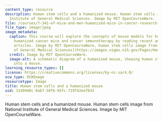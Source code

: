 ```yaml
---
content_type: resource
description: Human stem cells and a humanized mouse. Human stem cells image from National
  Institute of General Medical Sciences. Image by MIT OpenCourseWare.
file: /courses/7-341-of-mice-and-men-humanized-mice-in-cancer-research-spring-2015/31d9940c8ab758f695fc719742eef6d3_7-341s15.jpg
file_type: image/jpeg
image_metadata:
  caption: This course will explore the concepts of mouse models for human cancer,
    humanized cancer mice and cancer immunotherapy by reading recent and classic research
    articles. Image by MIT OpenCourseWare, human stem cells image from [National Institute
    of General Medical Sciences](https://images.nigms.nih.gov/Pages/Home.aspx).
  credit: Image by MIT OpenCourseWare.
  image-alt: A schematic diagram of a humanized mouse, showing human stem cells transplanted
    into a mouse.
learning_resource_types: []
license: https://creativecommons.org/licenses/by-nc-sa/4.0/
ocw_type: OCWImage
resourcetype: Image
title: Human stem cells and a humanized mouse
uid: 31d9940c-8ab7-58f6-95fc-719742eef6d3
---
```

Human stem cells and a humanized mouse. Human stem cells image from National Institute of General Medical Sciences. Image by MIT OpenCourseWare.
